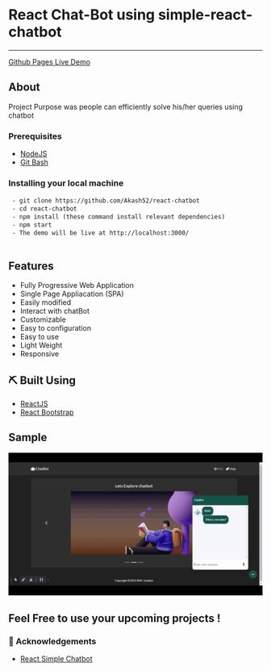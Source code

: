 # React Chat-Bot using simple-react-chatbot
---

[Github Pages Live Demo](https://akash52.github.io/react-chatbot)

##  About <a name = "about"></a>

Project Purpose was people can efficiently solve his/her queries using chatbot

### Prerequisites

- [NodeJS](https://nodejs.org/en/)
- [Git Bash](https://git-scm.com/downloads)


### Installing your local machine

```
 - git clone https://github.com/Akash52/react-chatbot
 - cd react-chatbot
 - npm install (these command install relevant dependencies)
 - npm start 
 - The demo will be live at http://localhost:3000/
 
```

 ## Features
 
 - Fully Progressive Web Application
 - Single Page Appliacation (SPA)
 - Easily modified 
 - Interact with chatBot
 - Customizable
 - Easy to configuration
 - Easy to use
 - Light Weight 
 - Responsive


## ⛏️ Built Using <a name = "built_using"></a>

- [ReactJS](https://reactjs.org/)
- [React Bootstrap](https://react-bootstrap.github.io/)

## Sample

<p align="center">
<img src="https://github.com/Akash52/react-chatbot/blob/master/public/images/ChatBot.gif?raw=true" width="600 height="600"/>
</p>
  
                                                                                                                                                                                
## Feel Free to use your upcoming projects ! 

### 🎉 Acknowledgements <a name = "acknowledgement"></a>
- [React Simple Chatbot](https://github.com/LucasBassetti/react-simple-chatbot) 





